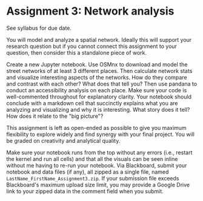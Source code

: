 # Assignment 3: Network analysis

See syllabus for due date.

You will model and analyze a spatial network. Ideally this will support your research question but if you cannot connect this assignment to your question, then consider this a standalone piece of work.

Create a new Jupyter notebook. Use OSMnx to download and model the street networks of at least 3 different places. Then calculate network stats and visualize interesting aspects of the networks. How do they compare and contrast with each other? What does that tell you? Then use pandana to conduct an accessibility analysis on each place. Make sure your code is well-commented throughout for explanatory clarity. Your notebook should conclude with a markdown cell that succinctly explains what you are analyzing and visualizing and why it is interesting. What story does it tell? How does it relate to the "big picture"?

This assignment is left as open-ended as possible to give you maximum flexibility to explore widely and find synergy with your final project. You will be graded on creativity and analytical quality.

Make sure your notebook runs from the top without any errors (i.e., restart the kernel and run all cells) and that all the visuals can be seen inline without me having to re-run your notebook. Via Blackboard, submit your notebook and data files (if any), all zipped as a single file, named `LastName_FirstName_Assignment3.zip`. If your submission file exceeds Blackboard's maximum upload size limit, you may provide a Google Drive link to your zipped data in the comment field when you submit.
